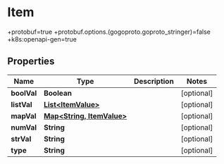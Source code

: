 

# Item

+protobuf=true +protobuf.options.(gogoproto.goproto_stringer)=false +k8s:openapi-gen=true
## Properties

Name | Type | Description | Notes
------------ | ------------- | ------------- | -------------
**boolVal** | **Boolean** |  |  [optional]
**listVal** | [**List&lt;ItemValue&gt;**](ItemValue.md) |  |  [optional]
**mapVal** | [**Map&lt;String, ItemValue&gt;**](ItemValue.md) |  |  [optional]
**numVal** | **String** |  |  [optional]
**strVal** | **String** |  |  [optional]
**type** | **String** |  |  [optional]



